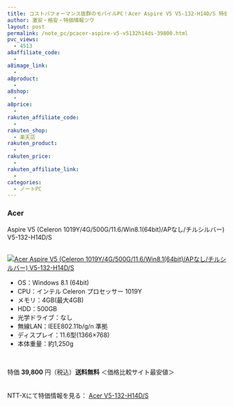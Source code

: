 ```yaml
---
title: コストパフォーマンス抜群のモバイルPC！Acer Aspire V5 V5-132-H14D/S 特価39,800円！送料無料！
author: 激安・格安・特価情報ツウ
layout: post
permalink: /note_pc/pcacer-aspire-v5-v5132h14ds-39800.html
pvc_views:
  - 4513
a8affiliate_code:
  - 
a8image_link:
  - 
a8product:
  - 
a8shop:
  - 
a8price:
  - 
rakuten_affiliate_code:
  - 
rakuten_shop:
  - 楽天店
rakuten_product:
  - 
rakuten_price:
  - 
rakuten_affiliate_link:
  - 
categories:
  - ノートPC
---
```

### Acer  
Aspire V5 (Celeron 1019Y/4G/500G/11.6/Win8.1(64bit)/APなし/チルシルバー) V5-132-H14D/S

<div class="img-bg2 img_L">
  <a href="http://px.a8.net/svt/ejp?a8mat=ZYP6S+8IMA3E+S1Q+BWGDT&#038;a8ejpredirect=http://nttxstore.jp/_II_EI14667822" target="_blank"><br /> <img border="0" alt="Acer Aspire V5 (Celeron 1019Y/4G/500G/11.6/Win8.1(64bit)/APなし/チルシルバー) V5-132-H14D/S" src="http://i0.wp.com/image.nttxstore.jp/l2_images/E/EI/EI14667822.jpg?w=546" data-recalc-dims="1" /></a>
</div>

<!--more-->

  * OS：Windows 8.1 (64bit)
  * CPU：インテル Celeron プロセッサー 1019Y
  * メモリ：4GB(最大4GB)
  * HDD：500GB
  * 光学ドライブ：なし
  * 無線LAN：IEEE802.11b/g/n 準拠
  * ディスプレイ：11.6型(1366&#215;768)
  * 本体重量：約1,250g

<br clear="all" />

特価 <span class="tokka-price"><strong>39,800</strong></span> 円（税込）**送料無料** ＜価格比較サイト最安値＞

　  
NTT-Xにて特価情報を見る： <span class="fs150p"><a href="http://px.a8.net/svt/ejp?a8mat=ZYP6S+8IMA3E+S1Q+BWGDT&#038;a8ejpredirect=http://nttxstore.jp/_II_EI14667822" target="_blank">Acer V5-132-H14D/S</a></span>